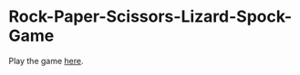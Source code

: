 # Rock-Paper-Scissors-Lizard-Spock-Game
Play the game [here](https://yohana701.github.io/Rock-Paper-Scissors-Lizard-Spock-Game/).
